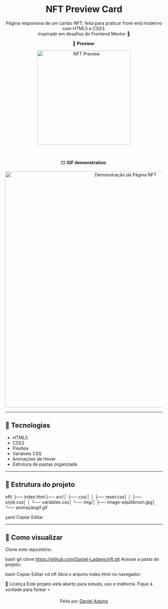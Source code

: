 <h1 align="center">NFT Preview Card</h1>

<p align="center">
  Página responsiva de um cartão NFT, feita para praticar front-end moderno com HTML5 e CSS3. <br>
  Inspirado em desafios do Frontend Mentor 🚀
</p>

<div align="center">
  
  📸 <strong>Preview</strong>:
  
  <img src="src/img/image-equilibrium.jpg" alt="NFT Preview" width="300px">
  
  <br><br>
  🎞️ <strong>GIF demonstrativo</strong>:
  
  <img src="src/img/animacao-nft.gif" alt="Demonstração da Página NFT" width="754px">

</div>

---

## 🚀 Tecnologias

- HTML5
- CSS3
- Flexbox
- Variáveis CSS
- Animações de Hover
- Estrutura de pastas organizada

---

## 📁 Estrutura do projeto

nft/
├── index.html├── src/│ ├── css/│ │ ├── reset.css│ │ ├── style.css│ │ └── variables.css│ └── img/│ ├── image-equilibrium.jpg│ └── animaçãogif.gif

yaml
Copiar
Editar

---

## 📌 Como visualizar

Clone este repositório:
   
bash
   git clone https://github.com/Daniel-Ladams/nft.git
Acesse a pasta do projeto:

bash
Copiar
Editar
cd nft
Abra o arquivo index.html no navegador.

📄 Licença
Este projeto está aberto para estudo, uso e melhoria. Fique à vontade para forkar ⭐

<p align="center">Feito por <a href="https://github.com/Daniel-Ladams" target="_blank">Daniel Adams</a></p>
